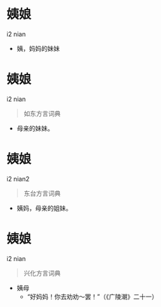 # 姨娘
i2 nian
- 姨，妈妈的妹妹

# 姨娘
i2 nian
> 如东方言词典
- 母亲的妹妹。

# 姨娘
i2 nian2
> 东台方言词典
- 姨妈，母亲的姐妹。

# 姨娘
i2 nian
> 兴化方言词典
- 姨母
  - “好妈妈！你去劝劝～罢！”（《广陵潮》二十一）
